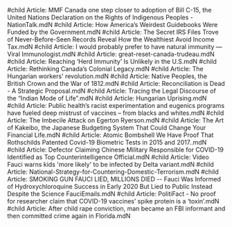 #child
Article: MMF Canada one step closer to adoption of Bill C-15, the United Nations Declaration on the Rights of Indigenous Peoples - NationTalk.mdN
#child
Article: How America’s Weirdest Guidebooks Were Funded by the Government.mdN
#child
Article: The Secret IRS Files Trove of Never-Before-Seen Records Reveal How the Wealthiest Avoid Income Tax.mdN
#child
Article: I would probably prefer to have natural immunity — Viral Immunologist.mdN
#child
Article: great-reset-canada-trudeau.mdN
#child
Article: Reaching ‘Herd Immunity’ Is Unlikely in the U.S.mdN
#child
Article: Rethinking Canada’s Colonial Legacy.mdN
#child
Article: The Hungarian workers' revolution.mdN
#child
Article: Native Peoples, the British Crown and the War of 1812.mdN
#child
Article: Reconciliation is Dead - A Strategic Proposal.mdN
#child
Article: Tracing the Legal Discourse of the “Indian Mode of Life”.mdN
#child
Article: Hungarian Uprising.mdN
#child
Article: Public health’s racist experimentation and eugenics programs have fueled deep mistrust of vaccines – from blacks and whites.mdN
#child
Article: The Imbecile Attack on Egerton Ryerson.mdN
#child
Article: The Art of Kakeibo, the Japanese Budgeting System That Could Change Your Financial Life.mdN
#child
Article: Atomic Bombshell We Have Proof That Rothschilds Patented Covid-19 Biometric Tests in 2015 and 2017..mdN
#child
Article: Defector Claiming Chinese Military Responsible for COVID-19 Identified as Top Counterintelligence Official.mdN
#child
Article: Video Fauci warns kids 'more likely' to be infected by Delta variant.mdN
#child
Article: National-Strategy-for-Countering-Domestic-Terrorism.mdN
#child
Article: SMOKING GUN FAUCI LIED, MILLIONS DIED -- Fauci Was Informed of Hydroxychloroquine Success in Early 2020 But Lied to Public Instead Despite the Science FauciEmails.mdN
#child
Article: PolitiFact - No proof for researcher claim that COVID-19 vaccines’ spike protein is a ‘toxin’.mdN
#child
Article: After child rape conviction, man became an FBI informant and then committed crime again in Florida.mdN
